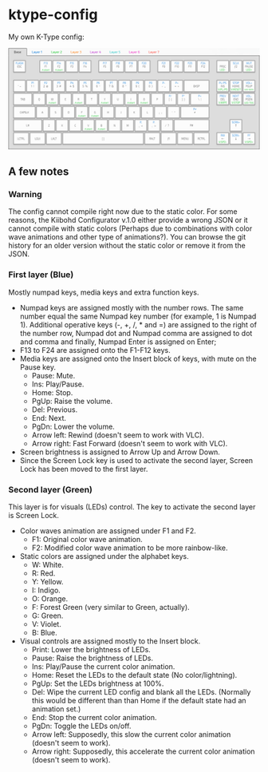 # ktype-config
My own K-Type config:

![Image of configured K-Type with assigned keys](https://github.com/gabfv/ktype-config/blob/master/config%20k-type.png)

## A few notes
### Warning
The config cannot compile right now due to the static color. For some reasons, the Kiibohd Configurator v.1.0 either provide a wrong JSON or it cannot compile with static colors (Perhaps due to combinations with color wave animations and other type of animations?). You can browse the git history for an older version without the static color or remove it from the JSON.
### First layer (Blue)
Mostly numpad keys, media keys and extra function keys.
* Numpad keys are assigned mostly with the number rows. The same number equal the same Numpad key number (for example, 1 is Numpad 1). Additional operative keys (-, +, /, * and =) are assigned to the right of the number row, Numpad dot and Numpad comma are assigned to dot and comma and finally, Numpad Enter is assigned on Enter;
* F13 to F24 are assigned onto the F1-F12 keys.
* Media keys are assigned onto the Insert block of keys, with mute on the Pause key.
  * Pause: Mute.
  * Ins: Play/Pause.
  * Home: Stop.
  * PgUp: Raise the volume.
  * Del: Previous.
  * End: Next.
  * PgDn: Lower the volume.
  * Arrow left: Rewind (doesn't seem to work with VLC).
  * Arrow right: Fast Forward (doesn't seem to work with VLC).
* Screen brightness is assigned to Arrow Up and Arrow Down.
* Since the Screen Lock key is used to activate the second layer, Screen Lock has been moved to the first layer.
### Second layer (Green)
This layer is for visuals (LEDs) control. The key to activate the second layer is Screen Lock.
* Color waves animation are assigned under F1 and F2.
  * F1: Original color wave animation.
  * F2: Modified color wave animation to be more rainbow-like.
* Static colors are assigned under the alphabet keys.
  * W: White.
  * R: Red.
  * Y: Yellow.
  * I: Indigo.
  * O: Orange.
  * F: Forest Green (very similar to Green, actually).
  * G: Green.
  * V: Violet.
  * B: Blue.
* Visual controls are assigned mostly to the Insert block.
  * Print: Lower the brightness of LEDs.
  * Pause: Raise the brightness of LEDs.
  * Ins: Play/Pause the current color animation.
  * Home: Reset the LEDs to the default state (No color/lightning).
  * PgUp: Set the LEDs brightness at 100%.
  * Del: Wipe the current LED config and blank all the LEDs. (Normally this would be different than than Home if the default state had an animation set.)
  * End: Stop the current color animation.
  * PgDn: Toggle the LEDs on/off.
  * Arrow left: Supposedly, this slow the current color animation (doesn't seem to work).
  * Arrow right: Supposedly, this accelerate the current color animation (doesn't seem to work).
